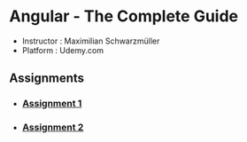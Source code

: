 # Angular - The Complete Guide
- Instructor : Maximilian Schwarzmüller
- Platform : Udemy.com

## Assignments
* ### [Assignment 1](./Assignment1/)
* ### [Assignment 2](./Assignment2/)
